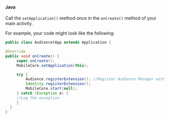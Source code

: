 #### Java

Call the `setApplication()` method once in the `onCreate()` method of your main activity.

For example, your code might look like the following:

```java
public class AudiencetApp extends Application {

@Override
public void onCreate() {
     super.onCreate();
     MobileCore.setApplication(this);

     try {
         Audience.registerExtension(); //Register Audience Manager with Mobile Core
         Identity.registerExtension();
         MobileCore.start(null);
     } catch (Exception e) {
     //Log the exception
     }
  }
}
```